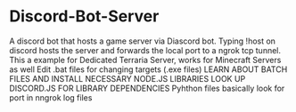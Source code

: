 # Discord-Bot-Server
A discord bot that hosts a game server via Diascord bot. 
Typing !host on discord hosts the server and forwards the local port to a ngrok tcp tunnel.
This a example for Dedicated Terraria Server, works for Minecraft Servers as well
Edit .bat files for changing targets (.exe files)
LEARN ABOUT BATCH FILES AND INSTALL NECESSARY NODE.JS LIBRARIES
LOOK UP DISCORD.JS FOR LIBRARY DEPENDENCIES
Pyhthon files basically look for port in nngrok log files
